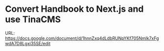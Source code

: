 # Convert Handbook to Next.js and use TinaCMS

URL: https://docs.google.com/document/d/1hnnZxq4dLdbRUNpYKf705Nmlk7xFgwdA7D8Lgxi35SE/edit
